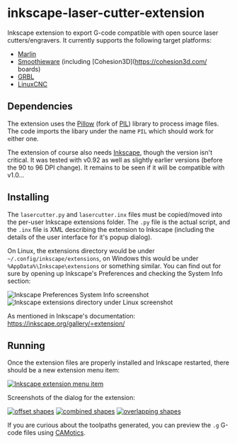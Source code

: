 # inkscape-laser-cutter-extension

Inkscape extension to export G-code compatible with open source laser cutters/engravers. It currently supports the following target platforms:

* [Marlin](https://marlinfw.org/)
* [Smoothieware](http://smoothieware.org/) (including [Cohesion3D](https://cohesion3d.com/ boards)
* [GRBL](https://github.com/gnea/grbl)
* [LinuxCNC](https://linuxcnc.org/)

## Dependencies 

The extension uses the [Pillow](https://pypi.org/project/Pillow/) (fork of [PIL](http://www.pythonware.com/products/pil/)) library to process image files. The code imports the libary under the name `PIL` which should work for either one.

The extension of course also needs [Inkscape](https://inkscape.org/), though the version isn't critical. It was tested with v0.92 as well as slightly earlier versions (before the 90 to 96 DPI change). It remains to be seen if it will be compatible with v1.0...

## Installing

The `lasercutter.py` and `lasercutter.inx` files must be copied/moved into the per-user Inkscape extensions folder. The `.py` file is the actual script, and the `.inx` file is XML describing the extension to Inkscape (including the details of the user interface for it's popup dialog).

On Linux, the extensions directory would be under `~/.config/inkscape/extensions`, on Windows this would be under `%AppData%\Inkscape\extensions` or something similar. You can find out for sure by opening up Inkscape's Preferences and checking the System Info section:

![Inkscape Preferences System Info screenshot](https://i.imgur.com/5Os4tNw.png "system info extensions directory")
![Inkscape extensions directory under Linux screenshot](https://i.imgur.com/G27UJ7Z.png "extensions directory under Linux")

As mentioned in Inkscape's documentation: https://inkscape.org/gallery/=extension/

## Running

Once the extension files are properly installed and Inkscape restarted, there should be a new extension menu item:

[![Inkscape extension menu item](https://i.imgur.com/yoAZeutm.png "overlapping shapes")](https://i.imgur.com/yoAZeut.png)

Screenshots of the dialog for the extension:

[![offset shapes](https://i.imgur.com/cn9nU1Sm.png "offset shapes")](https://i.imgur.com/cn9nU1S.png)
[![combined shapes](https://i.imgur.com/En0KFkom.png "combined shapes")](https://i.imgur.com/En0KFko.png)
[![overlapping shapes](https://i.imgur.com/9iR0aLmm.png "overlapping shapes")](https://i.imgur.com/9iR0aLm.png)

If you are curious about the toolpaths generated, you can preview the `.g` G-code files using [CAMotics](https://camotics.org/).
